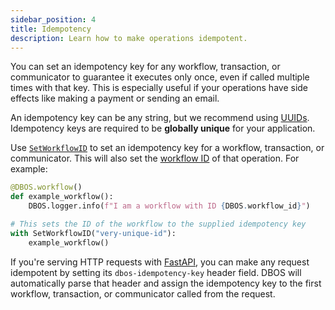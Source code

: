 ```yaml
---
sidebar_position: 4
title: Idempotency
description: Learn how to make operations idempotent.
---
```


You can set an idempotency key for any workflow, transaction, or communicator to guarantee it executes only once, even if called multiple times with that key.
This is especially useful if your operations have side effects like making a payment or sending an email.

An idempotency key can be any string, but we recommend using [UUIDs](https://docs.python.org/3/library/uuid.html).
Idempotency keys are required to be **globally unique** for your application.

Use [`SetWorkflowID`](../reference-python/contexts.md#setworkflowid) to set an idempotency key for a workflow, transaction, or communicator.
This will also set the [workflow ID](./workflow-tutorial.md#workflow-ids) of that operation.
For example:


```python
@DBOS.workflow()
def example_workflow():
    DBOS.logger.info(f"I am a workflow with ID {DBOS.workflow_id}")

# This sets the ID of the workflow to the supplied idempotency key
with SetWorkflowID("very-unique-id"):
    example_workflow()
```

If you're serving HTTP requests with [FastAPI](https://fastapi.tiangolo.com/), you can make any request idempotent by setting its `dbos-idempotency-key` header field.
DBOS will automatically parse that header and assign the idempotency key to the first workflow, transaction, or communicator called from the request.
